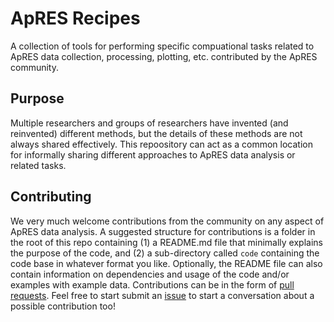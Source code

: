# ApRES Recipes
A collection of tools for performing specific compuational tasks related to ApRES data collection, processing, plotting, etc. contributed by the ApRES community. 

## Purpose
Multiple researchers and groups of researchers have invented (and reinvented) different methods, but the details of these methods are not always shared effectively. This repoository can act as a common location for informally sharing different approaches to ApRES data analysis or related tasks. 

## Contributing
We very much welcome contributions from the community on any aspect of ApRES data analysis. 
A suggested structure for contributions is a folder in the root of this repo containing (1) a README.md file that minimally explains the purpose of the code, and (2) a sub-directory called `code` containing the code base in whatever format you like. 
Optionally, the README file can also contain information on dependencies and usage of the code and/or examples with example data. 
Contributions can be in the form of [pull requests]([url](https://www.freecodecamp.org/news/how-to-make-your-first-pull-request-on-github-3/)). 
Feel free to start submit an [issue]([url](https://github.com/autonomous-phase-sensitive-radar/apres-recipes/issues)) to start a conversation about a possible contribution too!
